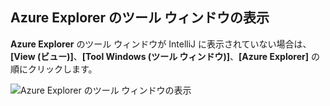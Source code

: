 ## <a name="displaying-the-azure-explorer-tool-window"></a>Azure Explorer のツール ウィンドウの表示

**Azure Explorer** のツール ウィンドウが IntelliJ に表示されていない場合は、**[View (ビュー)]**、**[Tool Windows (ツール ウィンドウ)]**、**[Azure Explorer]** の順にクリックします。

![Azure Explorer のツール ウィンドウの表示](../media/azure-toolkit-for-intellij-show-azure-explorer/show-az-exp-01.png)

